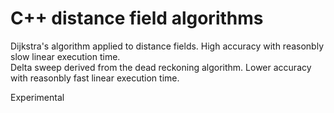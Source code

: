 # C++ distance field algorithms  
Dijkstra's algorithm applied to distance fields. High accuracy with reasonbly slow linear execution time.  
Delta sweep derived from the dead reckoning algorithm. Lower accuracy with reasonbly fast linear execution time.  

Experimental
